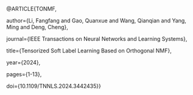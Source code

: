@ARTICLE{TONMF,

  author={Li, Fangfang and Gao, Quanxue and Wang, Qianqian and Yang, Ming and Deng, Cheng},
  
  journal={IEEE Transactions on Neural Networks and Learning Systems}, 
  
  title={Tensorized Soft Label Learning Based on Orthogonal NMF}, 
  
  year={2024},
  
  pages={1-13},
  
  doi={10.1109/TNNLS.2024.3442435}}
